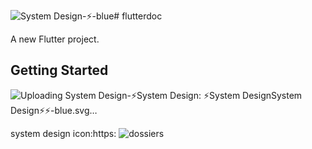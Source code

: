![System Design-⚡-blue](https://github.com/user-attachments/assets/dbdb343e-b5e9-43ee-bf42-994d9f65344c)# flutterdoc

A new Flutter project.

## Getting Started
![Uploading System Design-⚡<svg xmlns="http://www.w3.org/2000/svg" width="114" height="20" role="img" aria-label="System Design: ⚡"><title>System Design: ⚡</title><linearGradient id="s" x2="0" y2="100%"><stop offset="0" stop-color="#bbb" stop-opacity=".1"/><stop offset="1" stop-opacity=".1"/></linearGradient><clipPath id="r"><rect width="114" height="20" rx="3" fill="#fff"/></clipPath><g clip-path="url(#r)"><rect width="93" height="20" fill="#555"/><rect x="93" width="21" height="20" fill="#007ec6"/><rect width="114" height="20" fill="url(#s)"/></g><g fill="#fff" text-anchor="middle" font-family="Verdana,Geneva,DejaVu Sans,sans-serif" text-rendering="geometricPrecision" font-size="110"><text aria-hidden="true" x="475" y="150" fill="#010101" fill-opacity=".3" transform="scale(.1)" textLength="830">System Design</text><text x="475" y="140" transform="scale(.1)" fill="#fff" textLength="830">System Design</text><text aria-hidden="true" x="1025" y="150" fill="#010101" fill-opacity=".3" transform="scale(.1)" textLength="110">⚡</text><text x="1025" y="140" transform="scale(.1)" fill="#fff" textLength="110">⚡</text></g></svg>-blue.svg…]()

system design icon:https:
![dossiers](https://github.com/user-attachments/assets/848b8a55-17c5-48fa-af77-b7e6399b7e41)
